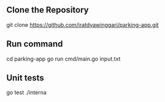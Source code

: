 ## Clone the Repository

git clone https://github.com/iratdyawinggari/parking-app.git

## Run command

cd parking-app
go run cmd/main.go input.txt

## Unit tests

go test ./interna